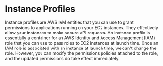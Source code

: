 # Instance Profiles

Instance profiles are AWS IAM entities that you can use to grant permissions to applications running on your EC2 instances. They effectively allow your instances to make secure API requests. An instance profile is essentially a container for an AWS Identity and Access Management (IAM) role that you can use to pass roles to EC2 instances at launch time. Once an IAM role is associated with an instance at launch time, we can't change the role. However, you can modify the permissions policies attached to the role, and the updated permissions do take effect immediately.